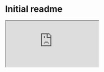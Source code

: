 # Initial readme


<iframe src="https://www.w3schools.com" title="W3Schools Free Online Web Tutorials"></iframe>
